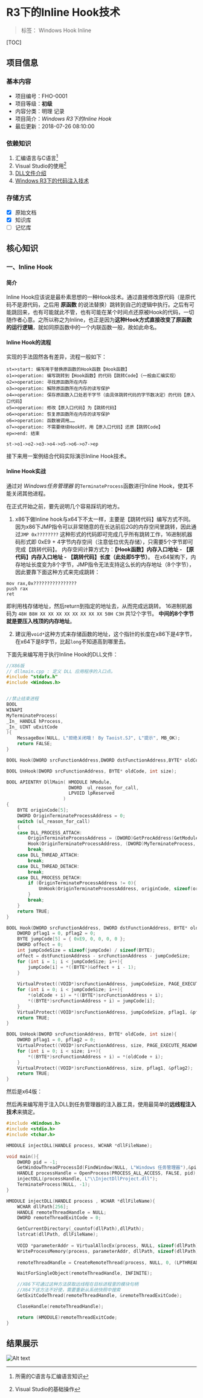 # R3下的Inline Hook技术

> 标签： Windows Hook Inline

[TOC]

## 项目信息

### 基本内容

 - 项目编号：FHO-0001
 - 项目等级：**初级**
 - 内容分类：明理 记录
 - 项目简介：*Windows R3下的Inline Hook*
 - 最后更新：2018-07-26 08:10:00

### 依赖知识

 1. 汇编语言与C语言[^1]
 2. Visual Studio的使用[^2]
 3. [DLL文件介绍](http://www.baidu.com)
 3. [Windows R3下的代码注入技术](http://www.baidu.com)

### 存储方式
 
  - [x] 原始文档
  - [x] 知识库
  - [ ] 记忆库
 
## 核心知识

### 一、Inline Hook

#### 简介

Inline Hook应该说是最朴素思想的一种Hook技术。通过直接修改原代码（是原代码不是源代码，之后用 **原函数** 的说法替换）跳转到自己的逻辑中执行。之后有可能跳回来，也有可能就此不管，也有可能在某个时间点还原被Hook的代码，一切随作者心意。之所以称之为Inline，也正是因为**这种Hook方式直接改变了原函数的运行逻辑**，就如同原函数中的一个内联函数一般，故如此命名。
 
#### Inline Hook的流程

实现的手法固然各有差异，流程一般如下：

```flow
st=>start: 编写用于替换原函数的Hook函数【Hook函数】
o1=>operation: 编写跳转到【Hook函数】的代码【跳转Code】（一般由汇编实现）
o2=>operation: 寻找原函数所在内存
o3=>operation: 解除原函数所在内存的读写保护
o4=>operation: 保存原函数入口处若干字节（由具体跳转代码的字节数决定）的代码【原入口代码】
o5=>operation: 修改【原入口代码】为【跳转代码】
o6=>operation: 恢复原函数所在内存的读写保护
o6=>operation: 函数被调用……
o7=>operation: 不需要继续Hook时，用【原入口代码】还原【跳转Code】
ep=>end: 结束

st->o1->o2->o3->o4->o5->o6->o7->ep
```

接下来用一案例结合代码实际演示Inline Hook技术。

#### Inline Hook实战

通过对 *Windows任务管理器* 的`TerminateProcess`函数进行Inline Hook，使其不能关闭其他进程。

在正式开始之前，要先说明几个容易踩坑的地方。

 1. x86下做Inline hook与x64下不太一样，主要是【跳转代码】编写方式不同。
 因为x86下JMP指令可以非常随意的在长达前后2G的内存空间里跳转，因此通过`JMP 0x????????` 这种形式的代码即可完成几乎所有跳转工作，16进制机器码形式即 0xE9 + 4字节内存空间（注意低位优先存储），只需要5个字节即可完成【跳转代码】。
 内存空间计算方式为：**【Hook函数】内存入口地址 - 【原代码】内存入口地址 - 【跳转代码】长度（此处即5字节）**。
在x64架构下，内存地址长度变为8个字节，JMP指令无法支持这么长的内存地址（8个字节），因此要靠下面这种方式来完成跳转：
```x86asm
mov rax,0x????????????????
push rax
ret
```
 即利用栈存储地址，然后return到指定的地址去，从而完成远跳转。
 16进制机器码为 `48H B8H XX XX XX XX XX XX XX XX 50H C3H` 共12个字节。
 **中间的8个字节就是要压入栈顶的内存地址**。
 
2.  建议用`void*`这种方式来存储函数的地址，这个指针的长度在x86下是4字节，在x64下是8字节，比起`long`不知道高到哪里去。

下面先来编写用于执行Inline Hook的DLL文件：

```cpp
//X86版
// dllmain.cpp : 定义 DLL 应用程序的入口点。
#include "stdafx.h"
#include <Windows.h>


//禁止结束进程
BOOL
WINAPI
MyTerminateProcess(
_In_ HANDLE hProcess,
_In_ UINT uExitCode
){
	MessageBox(NULL, L"拒绝关闭哦！ By Taoist.SJ", L"提示", MB_OK);
	return FALSE;
}

BOOL Hook(DWORD srcFunctionAddress,DWORD dstFunctionAddress,BYTE* oldCode);

BOOL UnHook(DWORD srcFunctionAddress, BYTE* oldCode, int size);

BOOL APIENTRY DllMain( HMODULE hModule,
                       DWORD  ul_reason_for_call,
                       LPVOID lpReserved
					 )
{
	BYTE originCode[5];
	DWORD OriginTerminateProcessAddress = 0;
	switch (ul_reason_for_call)
	{
	case DLL_PROCESS_ATTACH:
		OriginTerminateProcessAddress = (DWORD)GetProcAddress(GetModuleHandle(L"Kernel32.dll"), "TerminateProcess");
		Hook(OriginTerminateProcessAddress, (DWORD)MyTerminateProcess, originCode);
		break;
	case DLL_THREAD_ATTACH:
		break;
	case DLL_THREAD_DETACH:
		break;
	case DLL_PROCESS_DETACH:
		if (OriginTerminateProcessAddress != 0){
			UnHook(OriginTerminateProcessAddress, originCode, sizeof(originCode) / sizeof(BYTE));
		}
		break;
	}
	return TRUE;
}

BOOL Hook(DWORD srcFunctionAddress, DWORD dstFunctionAddress, BYTE* oldCode){
	DWORD pflag1 = 0, pflag2 = 0;
	BYTE jumpCode[5] = { 0xE9, 0, 0, 0, 0 };
	DWORD offect = 0;
	int jumpCodeSize = sizeof(jumpCode) / sizeof(BYTE);
	offect = dstFunctionAddress - srcFunctionAddress - jumpCodeSize;
	for (int i = 1; i < jumpCodeSize; i++){
		jumpCode[i] = *((BYTE*)&offect + i - 1);
	}
	
	VirtualProtect((VOID*)srcFunctionAddress, jumpCodeSize, PAGE_EXECUTE_READWRITE, &pflag1);
	for (int i = 0; i < jumpCodeSize; i++){
		*(oldCode + i) = *((BYTE*)srcFunctionAddress + i);
		*((BYTE*)srcFunctionAddress + i) = jumpCode[i];
	}
	VirtualProtect((VOID*)srcFunctionAddress, jumpCodeSize, pflag1, &pflag2);
	return TRUE;
}

BOOL UnHook(DWORD srcFunctionAddress, BYTE* oldCode, int size){
	DWORD pflag1 = 0, pflag2 = 0;
	VirtualProtect((VOID*)srcFunctionAddress, size, PAGE_EXECUTE_READWRITE, &pflag1);
	for (int i = 0; i < size; i++){
		*((BYTE*)srcFunctionAddress + i) = *(oldCode + i);
	}
	VirtualProtect((VOID*)srcFunctionAddress, size, pflag1, &pflag2);
	return TRUE;
}
```

然后是x64版：

然后再来编写用于注入DLL到任务管理器的注入器工具，使用最简单的**远线程注入技术**来搞定。
```cpp
#include <Windows.h>
#include <stdio.h>
#include <tchar.h>

HMODULE injectDLL(HANDLE process, WCHAR *dllFileName);

void main(){
	DWORD pid = -1;
	GetWindowThreadProcessId(FindWindow(NULL, L"Windows 任务管理器"),&pid);
	HANDLE processHandle = OpenProcess(PROCESS_ALL_ACCESS, FALSE, pid);
	injectDLL(processHandle, L"\\InjectDllProject.dll");
	TerminateProcess(NULL, -1);
}

HMODULE injectDLL(HANDLE process , WCHAR *dllFileName){
	WCHAR dllPath[256];
	HANDLE remoteThreadHandle = NULL;
	DWORD remoteThreadExitCode = 0;

	GetCurrentDirectory(_countof(dllPath),dllPath);
	lstrcat(dllPath, dllFileName);
	
	VOID *parameterAddr = VirtualAllocEx(process, NULL, sizeof(dllPath), MEM_COMMIT, PAGE_EXECUTE_READWRITE);
	WriteProcessMemory(process, parameterAddr, dllPath, sizeof(dllPath), NULL);
	
	remoteThreadHandle = CreateRemoteThread(process, NULL, 0, (LPTHREAD_START_ROUTINE)LoadLibrary, parameterAddr, 0, NULL);

	WaitForSingleObject(remoteThreadHandle, INFINITE);

	//X86下可通过这种方法获取远线程在目标进程里的模块句柄
	//X64下该方法不好使，需要重新从系统快照中搜索
	GetExitCodeThread(remoteThreadHandle, &remoteThreadExitCode);

	CloseHandle(remoteThreadHandle);

	return (HMODULE)remoteThreadExitCode;
}
```

## 结果展示
![Alt text](amWiki/images/post/1532596646961.png)


[^1]:所需的C语言与汇编语言知识

[^2]:Visual Studio的基础操作